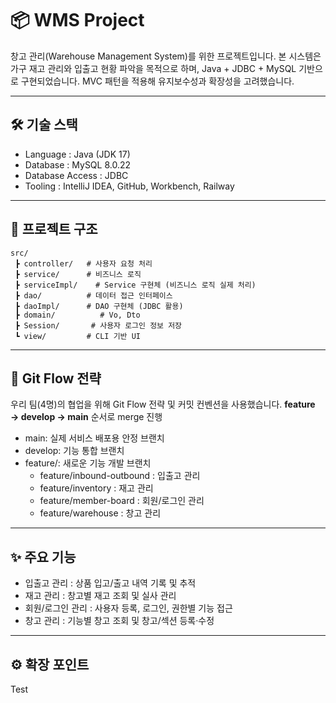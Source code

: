 # 📦 WMS Project

창고 관리(Warehouse Management System)를 위한 프로젝트입니다.
본 시스템은 가구 재고 관리와 입출고 현황 파악을 목적으로 하며, Java + JDBC + MySQL 기반으로 구현되었습니다.
MVC 패턴을 적용해 유지보수성과 확장성을 고려했습니다.

---

## 🛠️ 기술 스택

- Language : Java (JDK 17)
- Database : MySQL 8.0.22
- Database Access : JDBC
- Tooling : IntelliJ IDEA, GitHub, Workbench, Railway

---

## 📂 프로젝트 구조

```
src/
 ┣ controller/   # 사용자 요청 처리
 ┣ service/      # 비즈니스 로직
 ┣ serviceImpl/    # Service 구현체 (비즈니스 로직 실제 처리)
 ┣ dao/          # 데이터 접근 인터페이스
 ┣ daoImpl/      # DAO 구현체 (JDBC 활용)
 ┣ domain/          # Vo, Dto
 ┣ Session/       # 사용자 로그인 정보 저장
 ┗ view/         # CLI 기반 UI
```

---

## 🔀 Git Flow 전략

우리 팀(4명)의 협업을 위해 Git Flow 전략 및 커밋 컨벤션을 사용했습니다.
**feature → develop → main** 순서로 merge 진행

- main: 실제 서비스 배포용 안정 브랜치
- develop: 기능 통합 브랜치
- feature/: 새로운 기능 개발 브랜치
    - feature/inbound-outbound : 입출고 관리
    - feature/inventory : 재고 관리
    - feature/member-board : 회원/로그인 관리
    - feature/warehouse : 창고 관리

---

## ✨ 주요 기능

- 입출고 관리 : 상품 입고/출고 내역 기록 및 추적
- 재고 관리 : 창고별 재고 조회 및 실사 관리
- 회원/로그인 관리 : 사용자 등록, 로그인, 권한별 기능 접근
- 창고 관리 : 기능별 창고 조회 및 창고/섹션 등록·수정

---


## ⚙️ 확장 포인트

Test
